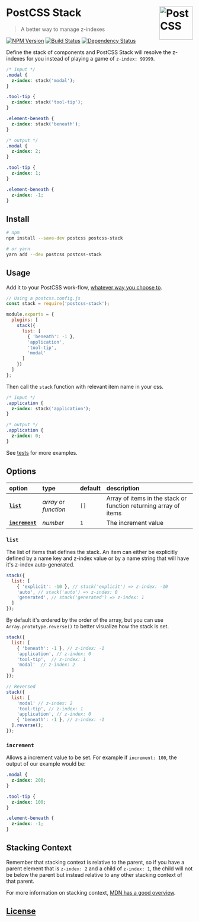 # PostCSS Stack [<img src="https://postcss.github.io/postcss/logo.svg" alt="PostCSS" width="90" height="90" align="right">][postcss]
> A better way to manage z-indexes

[![NPM Version][npm-img]][npm-url]
[![Build Status][ci-img]][ci-url]
[![Dependency Status][david-img]][david-url] 

Define the stack of components and PostCSS Stack will resolve the z-indexes for you instead of playing a game of `z-index: 99999`.

```css
/* input */
.modal {
  z-index: stack('modal');
}

.tool-tip {
  z-index: stack('tool-tip');
}

.element-beneath {
  z-index: stack('beneath');
}
```


```css
/* output */
.modal {
  z-index: 2;
}

.tool-tip {
  z-index: 1;
}

.element-beneath {
  z-index: -1;
}
```


## Install ##

```sh
# npm
npm install --save-dev postcss postcss-stack

# or yarn
yarn add --dev postcss postcss-stack
```


## Usage ##

Add it to your PostCSS work-flow, [whatever way you choose to](https://github.com/postcss/postcss#usage).

```js
// Using a postcss.config.js
const stack = require('postcss-stack');

module.exports = {
  plugins: [
    stack({
      list: [
        { 'beneath': -1 },
        'application',
        'tool-tip',
        'modal'
      ]
    })
  ]
};
```

Then call the `stack` function with relevant item name in your css.

```css
/* input */
.application {
  z-index: stack('application');
}
```

```css
/* output */
.application {
  z-index: 0;
}
```

See [tests](./tests/) for more examples.

## Options ##

option | type | default | description
:--- |:--- |:--- |:--- 
[**`list`**](#list) | _array_ or _function_ | `[]` |  Array of items in the stack or function returning array of items
[**`increment`**](#increment) | _number_ | `1` | The increment value 

### `list`
The list of items that defines the stack. An item can either be explicitly defined by a name key and z-index value or by a name string that will have it's z-index auto-generated.

```js
stack({
  list: [
    { 'explicit': -10 }, // stack('explicit') => z-index: -10
    'auto', // stack('auto') => z-index: 0
    'generated', // stack('generated') => z-index: 1
  ]
});
```

By default it's ordered by the order of the array, but you can use `Array.prototype.reverse()` to better visualize how the stack is set.


```js
stack({
  list: [
    { 'beneath': -1 }, // z-index: -1
    'application', // z-index: 0
    'tool-tip',  // z-index: 1
    'modal'  // z-index: 2
  ]
});

// Reversed
stack({
  list: [
    'modal' // z-index: 2
    'tool-tip', // z-index: 1
    'application', // z-index: 0
    { 'beneath': -1 }, // z-index: -1
  ].reverse();
});
```


### `increment`

Allows a increment value to be set. For example if `increment: 100`, the output of our example would be:

```css
.modal {
  z-index: 200;
}

.tool-tip {
  z-index: 100;
}

.element-beneath {
  z-index: -1;
}
```

## Stacking Context ##

Remember that stacking context is relative to the parent, so if you have a parent element that is `z-index: 2` and a child of `z-index: 1`, the child will not be below the parent but instead relative to any other stacking context of that parent. 

For more information on stacking context, [MDN has a good overview](https://developer.mozilla.org/en-US/docs/Web/CSS/CSS_Positioning/Understanding_z_index/The_stacking_context).


## [License](./LICENSE) ##


[david-img]: https://img.shields.io/david/philipbordallo/postcss-stack.svg
[david-url]: https://david-dm.org/philipbordallo/postcss-stack

[ci-img]: https://img.shields.io/github/workflow/status/philipbordallo/postcss-color-emoji/Continuous%20Integration
[ci-url]: https://github.com/philipbordallo/postcss-color-emoji/actions/workflows/ci.yml

[npm-img]: https://img.shields.io/npm/v/postcss-stack.svg
[npm-url]: https://www.npmjs.com/package/postcss-stack

[postcss]: https://github.com/postcss/postcss

